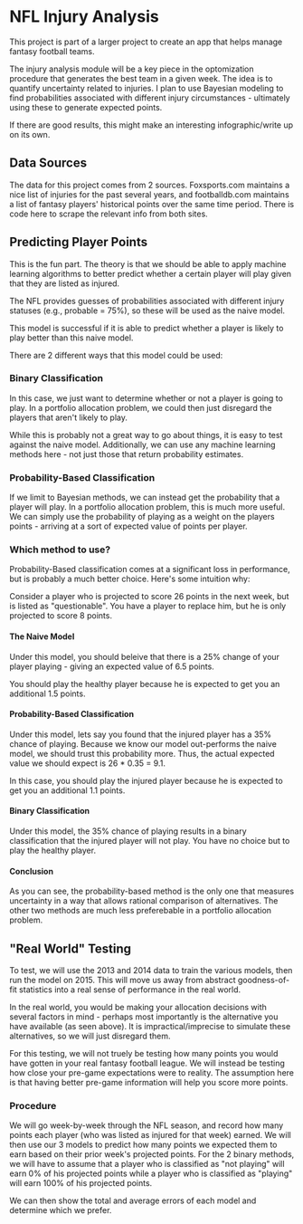# NFL Injury Analysis

This project is part of a larger project to create an app that helps manage fantasy football teams.  

The injury analysis module will be a key piece in the optomization procedure that generates the best team in a given week.  The idea is to quantify uncertainty related to injuries.  I plan to use Bayesian modeling to find probabilities associated with different injury circumstances - ultimately using these to generate expected points.  

If there are good results, this might make an interesting infographic/write up on its own.

## Data Sources

The data for this project comes from 2 sources. Foxsports.com maintains a nice list of injuries for the past several years, and footballdb.com maintains a list of fantasy players' historical points over the same time period.  There is code here to scrape the relevant info from both sites.

## Predicting Player Points

This is the fun part.  The theory is that we should be able to apply machine learning algorithms to better predict whether a certain player will play given that they are listed as injured.  

The NFL provides guesses of probabilities associated with different injury statuses (e.g., probable = 75%), so these will be used as the naive model.  

This model is successful if it is able to predict whether a player is likely to play better than this naive model.  

There are 2 different ways that this model could be used:

### Binary Classification

In this case, we just want to determine whether or not a player is going to play.  In a portfolio allocation problem, we could then just disregard the players that aren't likely to play.

While this is probably not a great way to go about things, it is easy to test against the naive model.  Additionally, we can use any machine learning methods here - not just those that return probability estimates.

### Probability-Based Classification

If we limit to Bayesian methods, we can instead get the probability that a player will play.  In a portfolio allocation problem, this is much more useful.  We can simply use the probability of playing as a weight on the players points - arriving at a sort of expected value of points per player.

### Which method to use?

Probability-Based classification comes at a significant loss in performance, but is probably a much better choice.  Here's some intuition why:

Consider a player who is projected to score 26 points in the next week, but is listed as "questionable".  You have a player to replace him, but he is only projected to score 8 points.

#### The Naive Model

Under this model, you should beleive that there is a 25% change of your player playing - giving an expected value of 6.5 points. 

You should play the healthy player because he is expected to get you an additional 1.5 points.

#### Probability-Based Classification

Under this model, lets say you found that the injured player has a 35% chance of playing.  Because we know our model out-performs the naive model, we should trust this probability more.  Thus, the actual expected value we should expect is 26 * 0.35 = 9.1.  

In this case, you should play the injured player because he is expected to get you an additional 1.1 points.

#### Binary Classification

Under this model, the 35% chance of playing results in a binary classification that the injured player will not play.  You have no choice but to play the healthy player.

#### Conclusion

As you can see, the probability-based method is the only one that measures uncertainty in a way that allows rational comparison of alternatives.  The other two methods are much less preferebable in a portfolio allocation problem.

## "Real World" Testing

To test, we will use the 2013 and 2014 data to train the various models, then run the model on 2015.  This will move us away from abstract goodness-of-fit statistics into a real sense of performance in the real world.

In the real world, you would be making your allocation decisions with several factors in mind - perhaps most importantly is the alternative you have available (as seen above).  It is impractical/imprecise to simulate these alternatives, so we will just disregard them.  

For this testing, we will not truely be testing how many points you would have gotten in your real fantasy football league.  We will instead be testing how close your pre-game expectations were to reality.  The assumption here is that having better pre-game information will help you score more points.

### Procedure

We will go week-by-week through the NFL season, and record how many points each player (who was listed as injured for that week) earned.  We will then use our 3 models to predict how many points we expected them to earn based on their prior week's projected points.  For the 2 binary methods, we will have to assume that a player who is classified as "not playing" will earn 0% of his projected points while a player who is classified as "playing" will earn 100% of his projected points.

We can then show the total and average errors of each model and determine which we prefer.



